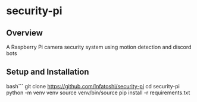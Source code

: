 # security-pi

## Overview

A Raspberry Pi camera security system using motion detection and discord bots

## Setup and Installation

bash```
git clone https://github.com/Infatoshi/security-pi
cd security-pi
python -m venv venv
source venv/bin/source
pip install -r requirements.txt

